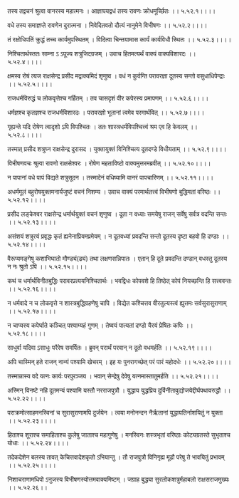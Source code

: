 तस्य तद्वचनं श्रुत्वा वानरस्य महात्मनः ।
आज्ञापयद्वधं तस्य रावणः क्रोधमूर्च्छितः ।। ५.५२.१।।।।

वधे तस्य समाज्ञप्ते रावणेन दुरात्मना ।
निवेदितवतो दौत्यं नानुमेने विभीषणः ।। ५.५२.२।।।।

तं रक्षोधिपतिं क्रुद्धं तच्च कार्यमुपस्थितम् ।
विदित्वा चिन्तयामास कार्यं कार्यविधौ स्थितः ।। ५.५२.३।।।।

निश्चितार्थस्ततः साम्ना ऽ ऽपूज्य शत्रुजिदग्रजम् ।
उवाच हितमत्यर्थं वाक्यं वाक्यविशारदः ।। ५.५२.४।।।।

क्षमस्व रोषं त्यज राक्षसेन्द्र प्रसीद मद्वाक्यमिदं शृणुष्व ।
वधं न कुर्वन्ति परावरज्ञा दूतस्य सन्तो वसुधाधिपेन्द्राः ।। ५.५२.५।।।।

राजधर्मविरुद्धं च लोकवृत्तेश्च गर्हितम् ।
तव चासदृशं वीर कपेरस्य प्रमापणम् ।। ५.५२.६।।।।

धर्मज्ञश्च कृतज्ञश्च राजधर्मविशारदः ।
परावरज्ञो भूतानां त्वमेव परमार्थवित् ।। ५.५२.७।।।।

गृह्यन्ते यदि रोषेण त्वादृशो ऽपि विपश्चितः ।
ततः शास्त्रधर्मविपश्चित्त्वं श्रम एव हि केवलम् ।। ५.५२.८।।।।

तस्मात् प्रसीद शत्रुघ्न राक्षसेन्द्र दुरासद ।
युक्तायुक्तं विनिश्चित्य दूतदण्डे विधीयताम् ।। ५.५२.९।।।।

विभीषणवचः श्रुत्वा रावणो राक्षसेश्वरः ।
रोषेण महताविष्टो वाक्यमुत्तरमब्रवीत् ।। ५.५२.१०।।।।

न पापानां वधे पापं विद्यते शत्रुसूदन ।
तस्मादेनं वधिष्यामि वानरं पापचारिणम् ।। ५.५२.११।।।।

अधर्ममूलं बहुरोषयुक्तमनार्यजुष्टं वचनं निशम्य ।
उवाच वाक्यं परमार्थतत्त्वं विभीषणो बुद्धिमतां वरिष्ठः ।। ५.५२.१२।।।।

प्रसीद लङ्केश्वर राक्षसेन्द्र धर्मार्थयुक्तं वचनं शृणुष्व ।
दूता न वध्याः समयेषु राजन् सर्वेषु सर्वत्र वदन्ति सन्तः ।। ५.५२.१३।।।।

असंशयं शत्रुरयं प्रवृद्धः कृतं ह्यनेनाप्रियमप्रमेयम् ।
न दूतवध्यां प्रवदन्ति सन्तो दूतस्य दृष्टा बहवो हि दण्डाः ।। ५.५२.१४।।।।

वैरूप्यमङ्गेषु कशाभिघातो मौण्ड्यं(ढ्यं) तथा लक्षणसन्निपातः ।
एतान् हि दूते प्रवदन्ति दण्डान् वधस्तु दूतस्य न नः श्रुतो ऽपि ।। ५.५२.१५।।।।

कथं च धर्मार्थविनीतबुद्धिः परावरप्रत्ययनिश्चितार्थः ।
भवद्विधः कोपवशे हि तिष्ठेत् कोपं नियच्छन्ति हि सत्त्ववन्तः ।। ५.५२.१६।।।।

न धर्मवादे न च लोकवृत्ते न शास्त्रबुद्धिग्रहणेषु चापि ।
विद्येत कश्चित्तव वीरतुल्यस्त्वं ह्युत्तमः सर्वसुरासुराणाम् ।। ५.५२.१७।।।।

न चाप्यस्य कपेर्घाते कञ्चित् पश्याम्यहं गुणम् ।
तेष्वयं पात्यतां दण्डो यैरयं प्रेषितः कपिः ।। ५.५२.१८।।।।

साधुर्वा यदिवा ऽसाधुः परैरेष समर्पितः ।
ब्रुवन् परार्थं परवान् न दूतो वधमर्हति ।। ५.५२.१९।।।।

अपि चास्मिन् हते राजन् नान्यं पश्यामि खेचरम् ।
इह यः पुनरागच्छेत् परं पारं महोदधेः ।। ५.५२.२०।।।।

तस्मान्नास्य वदे यत्नः कार्यः परपुरञ्जय ।
भवान् सेन्द्रेषु देवेषु यत्नमास्तातुमर्हति ।। ५.५२.२१।।।।

अस्मिन् विनष्टे नहि दूतमन्यं पश्यामि यस्तौ नरराजपुत्रौ ।
युद्धाय युद्धप्रिय दुर्विनीतावुद्योजयेद्दीर्घपथावरुद्धौ ।। ५.५२.२२।।।।

पराक्रमोत्साहमनस्विनां च सुरासुराणामपि दुर्जयेन ।
त्वया मनोनन्दन नैर्ऋतानां युद्धायतिर्नाशयितुं न युक्ता ।। ५.५२.२३।।।।

हिताश्च शूराश्च समाहिताश्च कुलेषु जाताश्च महागुणेषु ।
मनस्विनः शस्त्रभृतां वरिष्ठाः कोट्यग्रतस्ते सुभृताश्च योधाः ।। ५.५२.२४।।।।

तदेकदेशेन बलस्य तावत् केचित्तवादेशकृतो ऽभियान्तु ।
तौ राजपुत्रौ विनिगृह्य मूढौ परेषु ते भावयितुं प्रभावम् ।। ५.५२.२५।।।।

निशाचराणामधिपो ऽनुजस्य विभीषणस्योत्तमवाक्यमिष्टम् ।
जग्राह बुद्ध्या सुरलोकशत्रुर्महाबलो राक्षसराजमुख्यः ।। ५.५२.२६।।

